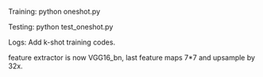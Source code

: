 Training:
python oneshot.py

Testing:
python test_oneshot.py

Logs:
Add k-shot training codes.

feature extractor is now VGG16_bn, last feature maps 7*7 and upsample by 32x.
